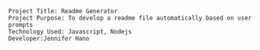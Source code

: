     Project Title: Readme Generator
    Project Purpose: To develop a readme file automatically based on user prompts
    Technology Used: Javascript, Nodejs
    Developer:Jennifer Hano
